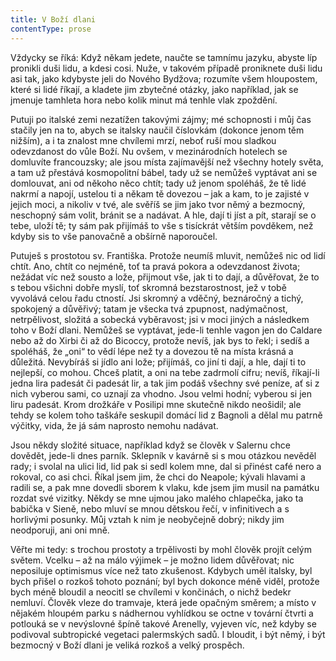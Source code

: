 ```yaml
---
title: V Boží dlani
contentType: prose
---
```


Vždycky se říká: Když někam jedete, naučte se tamnímu jazyku, abyste líp pronikli duši lidu, a kdesi cosi. Nuže, v takovém případě proniknete duši lidu asi tak, jako kdybyste jeli do Nového Bydžova; rozumíte všem hloupostem, které si lidé říkají, a kladete jim zbytečné otázky, jako například, jak se jmenuje tamhleta hora nebo kolik minut má tenhle vlak zpoždění.

Putuji po italské zemi nezatížen takovými zájmy; mé schopnosti i můj čas stačily jen na to, abych se italsky naučil číslovkám (dokonce jenom těm nižším), a i ta znalost mne chvílemi mrzí, neboť ruší mou sladkou odevzdanost do vůle Boží. Nu ovšem, v mezinárodních hotelech se domluvíte francouzsky; ale jsou místa zajímavější než všechny hotely světa, a tam už přestává kosmopolitní bábel, tady už se nemůžeš vyptávat ani se domlouvat, ani od někoho něco chtít; tady už jenom spoléháš, že tě lidé nakrmí a napojí, ustelou ti a někam tě dovezou – jak a kam, to je zajisté v jejich moci, a nikoliv v tvé, ale svěříš se jim jako tvor němý a bezmocný, neschopný sám volit, bránit se a nadávat. A hle, dají ti jíst a pít, starají se o tebe, uloží tě; ty sám pak přijímáš to vše s tisíckrát větším povděkem, než kdyby sis to vše panovačně a obšírně naporoučel.

Putuješ s prostotou sv. Františka. Protože neumíš mluvit, nemůžeš nic od lidí chtít. Ano, chtít co nejméně, toť ta pravá pokora a odevzdanost života; nežádat víc než sousto a lože, přijmout vše, jak ti to dají, a důvěřovat, že to s tebou všichni dobře myslí, toť skromná bezstarostnost, jež v tobě vyvolává celou řadu ctností. Jsi skromný a vděčný, beznáročný a tichý, spokojený a důvěřivý; tatam je všecka tvá zpupnost, nadýmačnost, netrpělivost, složitá a sobecká vyběravost; jsi v moci jiných a následkem toho v Boží dlani. Nemůžeš se vyptávat, jede-li tenhle vagon jen do Caldare nebo až do Xirbi či až do Bicoccy, protože nevíš, jak bys to řekl; i sedíš a spoléháš, že „oni“ to vědí lépe než ty a dovezou tě na místa krásná a důležitá. Nevybíráš si jídlo ani lože; přijímáš, co jiní ti dají, a hle, dají ti to nejlepší, co mohou. Chceš platit, a oni na tebe zadrmolí cifru; nevíš, říkají-li jedna lira padesát či padesát lir, a tak jim podáš všechny své peníze, ať si z nich vyberou sami, co uznají za vhodno. Jsou velmi hodní; vyberou si jen liru padesát. Krom drožkáře v Posilipi mne skutečně nikdo neošidil; ale tehdy se kolem toho taškáře seskupil domácí lid z Bagnoli a dělal mu patrně výčitky, vida, že já sám naprosto nemohu nadávat.

Jsou někdy složité situace, například když se člověk v Salernu chce dovědět, jede-li dnes parník. Sklepník v kavárně si s mou otázkou nevěděl rady; i svolal na ulici lid, lid pak si sedl kolem mne, dal si přinést café nero a rokoval, co asi chci. Říkal jsem jim, že chci do Neapole; kývali hlavami a radili se, a pak mne dovedli sborem k vlaku, kde jsem jim musil na památku rozdat své vizitky. Někdy se mne ujmou jako malého chlapečka, jako ta babička v Sieně, nebo mluví se mnou dětskou řečí, v infinitivech a s horlivými posunky. Můj vztah k nim je neobyčejně dobrý; nikdy jim neodporuji, ani oni mně.

Věřte mi tedy: s trochou prostoty a trpělivosti by mohl člověk projít celým světem. Vcelku – až na málo výjimek – je možno lidem důvěřovat; nic neposiluje optimismus více než tato zkušenost. Kdybych uměl italsky, byl bych přišel o rozkoš tohoto poznání; byl bych dokonce méně viděl, protože bych méně bloudil a neocitl se chvílemi v končinách, o nichž bedekr nemluví. Člověk vleze do tramvaje, která jede opačným směrem; a místo v nějakém hloupém parku s nádhernou vyhlídkou se octne v tovární čtvrti a potlouká se v nevýslovné špíně takové Arenelly, vyjeven víc, než kdyby se podivoval subtropické vegetaci palermských sadů. I bloudit, i být němý, i být bezmocný v Boží dlani je veliká rozkoš a velký prospěch.

